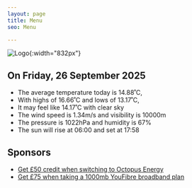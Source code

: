 ```yaml
---
layout: page
title: Menu
seo: Menu

---
```


![Logo](/images/logo.jpg){:width="832px"}

<!-- weather_marker starts -->
## On Friday, 26 September 2025

- The average temperature today is 14.88˚C,
- With highs of 16.66˚C and lows of 13.17˚C,
- It may feel like 14.17˚C with clear sky
- The wind speed is 1.34m/s and visibility is 10000m
- The pressure is 1022hPa and humidity is 67%
- The sun will rise at 06:00 and set at 17:58

<!-- weather_marker ends -->

## Sponsors

- [Get £50 credit when switching to Octopus Energy](https://bit.ly/3oD1nnS)
- [Get £75 when taking a 1000mb YouFibre broadband plan](https://aklam.io/91zWhU?)
